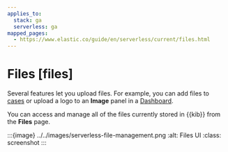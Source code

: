 ```yaml
---
applies_to:
  stack: ga
  serverless: ga
mapped_pages:
  - https://www.elastic.co/guide/en/serverless/current/files.html
---
```


# Files [files]

Several features let you upload files. For example, you can add files to [cases](../../solutions/observability/incident-management/cases.md) or upload a logo to an **Image** panel in a [Dashboard](../dashboards.md).

You can access and manage all of the files currently stored in {{kib}} from the **Files** page.

:::{image} ../../images/serverless-file-management.png
:alt: Files UI
:class: screenshot
:::
